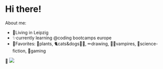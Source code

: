 # Hi there!
About me:
* 🌃Living in Leipzig 
* ✨currently learning @coding bootcamps europe
* 💞Favorites: 🌱plants, 🐈cats&dogs🐕‍🦺, ✏drawing, 🧛‍♂️vampires, 🚀science-fiction, 👾gaming
  
🌱 <a href="https://www.codewars.com/users/Artromi"/><img src="https://www.codewars.com/users/Artromi/badges/micro"/></a>

<!--
**Artromi/Artromi** is a ✨ _special_ ✨ repository because its `README.md` (this file) appears on your GitHub profile.

Here are some ideas to get you started:

- 🔭 I’m currently working on ...
- 🌱 I’m currently learning ...
- 👯 I’m looking to collaborate on ...
- 🤔 I’m looking for help with ...
- 💬 Ask me about ...
- 📫 How to reach me: ...
- 😄 Pronouns: ...
- ⚡ Fun fact: ...
-->

